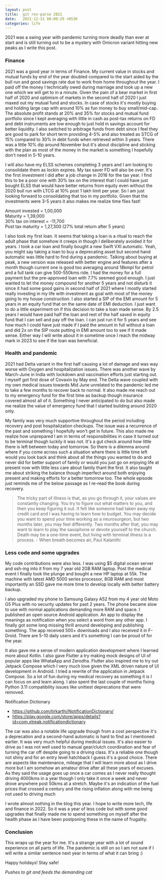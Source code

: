 ```yaml
---
layout: post
title:  git rev-parse 2021
date:   2021-12-31 00:00:29 +0530
categories: life
---
```


2021 was a swing year with pandemic turning more deadly than ever at start and is still turning out to be a mystery with Omicron variant hitting new peaks as I write this post.

### Finance

2021 was a good year in terms of Finance. My current value in stocks and mutual funds by end of the year doubled compared to the start aided by the bull run and good savings rate due to work from home throughout the year. I paid off the money I technically owed during marriage and took up a new one which we will get to in a minute. Given the pain of a bear market in first half of 2020 and optimism of markets in the second half of 2020 I just maxed out my mutual fund and stocks. In case of stocks it's mostly buying and holding large cap with around 10% as fun money to buy small/mid-cap. The absolute profit stands at 20% and 35% for stocks and mutual fund portfolio since I kept averaging with little in cash as post-tax returns on FD and debt instruments are low enough to just hold in savings account for better liquidity. I also switched to arbitrage funds from debt since I feel they are good to park for short term providing 4-5% and also treated as STCG of 15% compared to 30% in debt funds when retrieved within 3 years. There was a little 10% dip around November but it's about discipline and sticking with the plan as most of the money in the market is something I hopefully don't need in 5-10 years. 

I will also have my ELSS schemes completing 3 years and I am looking to consolidate them as lockin expires. My tax saver FD will also be over. It's the first investment I did after a job change in 2016 for the tax year. I find this to be a poor one with 30% tax on the interest that I could have just bought ELSS that would have better returns from equity even without the 2020 bull run with LTCG at 10% post 1 lakh limit per year. So I am just looking forward to consolidating that too in my portfolio. Given that the investments were 3-5 years it also makes me realize time flies fast!

Amount invested     = 1,00,000\
Maturity            = 1,39,000\
30% tax on interest =  -11,700\
Post tax maturity   = 1,27,300 (27% total return after 5 years)

I also took my first loan. It seems that taking a loan is a ritual to reach the adult phase that somehow it creeps in though I deliberately avoided it for years. I took a car loan and finally bought a new Swift VXI automatic. Yeah, you might say taking a loan to buy a deprecating asset but second hand automatic was little hard to find during a pandemic. Talking about buying at peak, a new version was released with better engine and features after a month though current one is good too averaging around 18kmpl for petrol and a full tank can give 500-550kms ride. I had the money for a full payment but the pre-approved loan with 7.7% seemed good enough. I just wanted to let the money compound for another 5 years and not disturb it since it had some good gains in second half of 2021 where I mostly started really investing in my life with investment as goal with most of the money going to my house construction. I also started a SIP of the EMI amount for 5 years in an equity fund that on the same date of EMI deduction. I just want to do a little experiment on if this decision to take a loan made sense. By 2.5 years I would have paid half the loan and rest of the half saved in equity fund that I can sell and pay off the loan. I can just run it for 5 years and see how much I could have just made if I paid the amount in full without a loan and did 2x on the SIP route putting in EMI amount too to see if it made sense. Either way I will write about it in sometime once I reach the midway mark in 2023 to see if the loan was beneficial.

### Health and pandemic

2021 had Delta variant in the first half causing a lot of damage and was way worse with Oxygen and hospitalization issues. There was another wave by March-June in India with lockdown and vaccination efforts just starting out. I myself got first dose of Covaxin by May end. The Delta wave coupled with my own medical issues towards Mid June unrelated to the pandemic led me to take a few months to recover back to normal. It also made me reach out to my emergency fund for the first time as backup though insurance covered almost all of it. Something I never anticipated to do but also made me realize the value of emergency fund that I started building around 2020 only.

My family was very much supportive throughout the period including recovery and post hospitalization checkups. The issue was a recurrence of the past and something I hopefully won't get in future. This also made me realize how unprepared I am in terms of responsibilities in case it turned out to be terminal though luckily it was not. It's a gut check around how little there is left between today and tomorrow. So there is a dilemma around where if you come across such a situation where there is little time left would you look back and think about all the things you wanted to do and never did for better support of family or would you just go on enjoying life at present now with little less care about family thant the first. It also taught me about striking the balance though imperfect around both enjoying present and making efforts for a better tomorrow too. The whole episode just reminds me of the below passage as I re-read the book during recovery.

> The tricky part of illness is that, as you go through it, your values are
constantly changing. You try to figure out what matters to you, and then you
keep figuring it out. It felt like someone had taken away my credit card and I
was having to learn how to budget. You may decide you want to spend your
time working as a neurosurgeon, but two months later, you may feel
differently. Two months after that, you may want to learn to play the
saxophone or devote yourself to the church. Death may be a one-time event,
but living with terminal illness is a process. - When breath becomes air, Paul Kalanithi

### Less code and some upgrades

My code contributions were also less. I was using $5 digital ocean server and ssh-ing into it from my 7 year old 2GB RAM laptop. Post the medical event I finally took the plunge and bought a new HP laptop at 55k. The machine with latest AMD 5000 series processor, 8GB RAM and most importantly an SSD gave me more time to develop locally with better battery backup. 

I also upgraded my phone to Samsung Galaxy A52 from my 4 year old Moto G5 Plus with no security updates for past 2 years. The phone became slow to use with normal applications demanding more RAM and space. I published an open source Android application. An app to display the meanings as notification when you select a word from any other app. I finally got some long missing thrill around developing and publishing something. The app received 500+ downloads and I also received it in F-Droid. There are 5-10 daily users and it's something I can be proud of for the year.

It also gave me a sense of modern application development where I learned more about Kotlin. I also gave Flutter a try making mock designs of UI of popular apps like WhataApp and Zerodha. Flutter also inspired me to try out Jetpack Compose which I very much love given the XML driven nature of UI development in Android. I tried a rewrite of the application in Jetpack Compose. So a lot of fun during my medical recovery as something it is I can focus on and learn along. I also spent the last couple of months fixing Python 3.11 compatibility issues like unittest deprecations that were removed. 

Notification Dictionary 
- https://github.com/tirkarthi/NotificationDictionary/
- https://play.google.com/store/apps/details?id=com.xtreak.notificationdictionary

The car was also a notable life upgrade though from a cost perspective it's a deprecation and a second-hand automatic is hard to find as I mentioned earlier. It was very much helpful during medical issues. It's also easier to drive as I was not well used to manual gear/clutch coordination and fear of turning the car off despite going to a driving class. It's a reliable one though not shiny and for an entry level hatchback I guess it's a good choice. There are aspects like maintenance, mileage that I will learn more about as I drive more but I am somehow an amateur drive after all these years of excuses. As they said the usage goes up once a car comes as I never really thought driving 4000kms in a year though I only take it once a week and never drove anywhere post 50kms at a stretch. Maybe it's an indication of the fuel prices that crossed a century and the rising inflation along with me being not used to driving much

I wrote almost nothing in the blog this year. I hope to write more tech, life and finance in 2022. So it was a year of less code but with some good upgrades that finally made me to spend something on myself after the health phase as I have been postponing these in the name of frugality.

### Conclusion

This wraps up the year for me. It's a strange year with a lot of sound experience on all parts of life. The pandemic is still on so I am not sure if I will write a similar sentence next year in terms of what it can bring :)

Happy holidays! Stay safe!

_Pushes to git and feeds the demanding cat_
